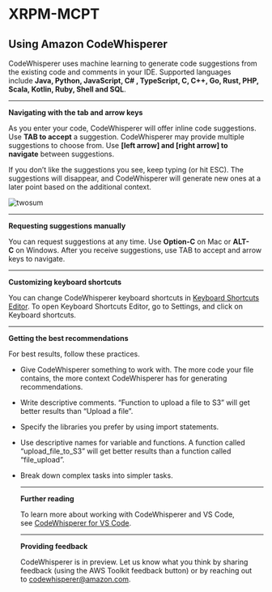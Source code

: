 # XRPM-MCPT
## Using Amazon CodeWhisperer

CodeWhisperer uses machine learning to generate code suggestions from the existing code and comments in your IDE. Supported languages include **Java, Python, JavaScript, C# , TypeScript, C, C++, Go, Rust, PHP, Scala, Kotlin, Ruby, Shell and SQL**.

---

**Navigating with the tab and arrow keys**

As you enter your code, CodeWhisperer will offer inline code suggestions. Use **TAB to accept** a suggestion. CodeWhisperer may provide multiple suggestions to choose from. Use **[left arrow] and [right arrow] to navigate** between suggestions.

If you don’t like the suggestions you see, keep typing (or hit ESC). The suggestions will disappear, and CodeWhisperer will generate new ones at a later point based on the additional context.

![twosum](https://file+.vscode-resource.vscode-cdn.net/home/taehee/.vscode/extensions/amazonwebservices.aws-toolkit-vscode-1.91.0/resources/markdown/twosum_vsc.gif)

---

**Requesting suggestions manually**

You can request suggestions at any time. Use **Option-C** on Mac or **ALT-C** on Windows. After you receive suggestions, use TAB to accept and arrow keys to navigate.

---

**Customizing keyboard shortcuts**

You can change CodeWhisperer keyboard shortcuts in [Keyboard Shortcuts Editor](https://code.visualstudio.com/docs/getstarted/keybindings). To open Keyboard Shortcuts Editor, go to Settings, and click on Keyboard shortcuts.

---

**Getting the best recommendations**

For best results, follow these practices.
- Give CodeWhisperer something to work with. The more code your file contains, the more context CodeWhisperer has for generating recommendations.
- Write descriptive comments. “Function to upload a file to S3” will get better results than “Upload a file”.
- Specify the libraries you prefer by using import statements.
- Use descriptive names for variable and functions. A function called “upload_file_to_S3” will get better results than a function called “file_upload”.
- Break down complex tasks into simpler tasks.
  
  ---
  
  **Further reading**
  
  To learn more about working with CodeWhisperer and VS Code, see [CodeWhisperer for VS Code](https://docs.aws.amazon.com/toolkit-for-vscode/latest/userguide/codewhisperer.html).
  
  ---
  
  **Providing feedback**
  
  CodeWhisperer is in preview. Let us know what you think by sharing feedback (using the AWS Toolkit feedback button) or by reaching out to [codewhisperer@amazon.com](mailto:codewhisperer@amazon.com).